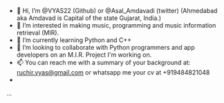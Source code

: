 - 👋 Hi, I’m @VYAS22 (Github) or @Asal_Amdavadi (twitter) (Ahmedabad aka Amdavad is Capital of the state Gujarat, India.)
- 👀 I’m interested in making music, programming and music information retrieval (MIR).
- 🌱 I’m currently learning Python and C++
- 💞️ I’m looking to collaborate with Python programmers and app developers on an M.I.R. Project I'm working on.
- 📫 You can reach me with a summary of your background at: ruchir.vyas@gmail.com or whatsapp me your cv at +919484821048
- 

...
